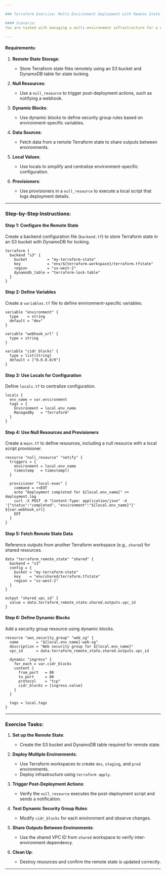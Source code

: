 ```yaml
---

### Terraform Exercise: Multi-Environment Deployment with Remote State and Null Resources

#### Scenario:
You are tasked with managing a multi-environment infrastructure for a web application. Each environment (e.g., `dev`, `staging`, `prod`) should use a shared Terraform state stored remotely. You also need to perform specific actions (e.g., running scripts or sending notifications) using **null_resources** and provisioners.

---
```


#### Requirements:

1. **Remote State Storage**:
   - Store Terraform state files remotely using an S3 bucket and DynamoDB table for state locking.

2. **Null Resources**:
   - Use a `null_resource` to trigger post-deployment actions, such as notifying a webhook.

3. **Dynamic Blocks**:
   - Use dynamic blocks to define security group rules based on environment-specific variables.

4. **Data Sources**:
   - Fetch data from a remote Terraform state to share outputs between environments.

5. **Local Values**:
   - Use locals to simplify and centralize environment-specific configuration.

6. **Provisioners**:
   - Use provisioners in a `null_resource` to execute a local script that logs deployment details.

---

### Step-by-Step Instructions:

#### Step 1: Configure the Remote State
Create a backend configuration file (`backend.tf`) to store Terraform state in an S3 bucket with DynamoDB for locking.

```hcl
terraform {
  backend "s3" {
    bucket         = "my-terraform-state"
    key            = "env/${terraform.workspace}/terraform.tfstate"
    region         = "us-west-2"
    dynamodb_table = "terraform-lock-table"
  }
}
```

#### Step 2: Define Variables
Create a `variables.tf` file to define environment-specific variables.

```hcl
variable "environment" {
  type    = string
  default = "dev"
}

variable "webhook_url" {
  type = string
}

variable "cidr_blocks" {
  type = list(string)
  default = ["0.0.0.0/0"]
}
```

#### Step 3: Use Locals for Configuration
Define `locals.tf` to centralize configuration.

```hcl
locals {
  env_name = var.environment
  tags = {
    Environment = local.env_name
    ManagedBy   = "Terraform"
  }
}
```

#### Step 4: Use Null Resources and Provisioners
Create a `main.tf` to define resources, including a null resource with a local script provisioner.

```hcl
resource "null_resource" "notify" {
  triggers = {
    environment = local.env_name
    timestamp   = timestamp()
  }

  provisioner "local-exec" {
    command = <<EOT
    echo "Deployment completed for ${local.env_name}" >> deployment.log
    curl -X POST -H "Content-Type: application/json" -d '{"status":"completed", "environment":"${local.env_name}"}' ${var.webhook_url}
    EOT
  }
}
```

#### Step 5: Fetch Remote State Data
Reference outputs from another Terraform workspace (e.g., `shared`) for shared resources.

```hcl
data "terraform_remote_state" "shared" {
  backend = "s3"
  config = {
    bucket = "my-terraform-state"
    key    = "env/shared/terraform.tfstate"
    region = "us-west-2"
  }
}

output "shared_vpc_id" {
  value = data.terraform_remote_state.shared.outputs.vpc_id
}
```

#### Step 6: Define Dynamic Blocks
Add a security group resource using dynamic blocks.

```hcl
resource "aws_security_group" "web_sg" {
  name        = "${local.env_name}-web-sg"
  description = "Web security group for ${local.env_name}"
  vpc_id      = data.terraform_remote_state.shared.outputs.vpc_id

  dynamic "ingress" {
    for_each = var.cidr_blocks
    content {
      from_port   = 80
      to_port     = 80
      protocol    = "tcp"
      cidr_blocks = [ingress.value]
    }
  }

  tags = local.tags
}
```

---

### Exercise Tasks:

1. **Set up the Remote State**:
   - Create the S3 bucket and DynamoDB table required for remote state.

2. **Deploy Multiple Environments**:
   - Use Terraform workspaces to create `dev`, `staging`, and `prod` environments.
   - Deploy infrastructure using `terraform apply`.

3. **Trigger Post-Deployment Actions**:
   - Verify the `null_resource` executes the post-deployment script and sends a notification.

4. **Test Dynamic Security Group Rules**:
   - Modify `cidr_blocks` for each environment and observe changes.

5. **Share Outputs Between Environments**:
   - Use the shared VPC ID from `shared` workspace to verify inter-environment dependency.

6. **Clean Up**:
   - Destroy resources and confirm the remote state is updated correctly.

---

